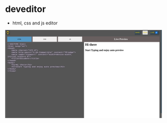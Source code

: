 # deveditor
- html, css and js editor

![image-preview](./Screenshot%202022-09-30%209.55.06%20AM.png)
